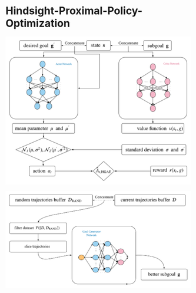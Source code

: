 # Hindsight-Proximal-Policy-Optimization

![HPPO](/img/methodonediagram.png)

![GoalGenerator](/img/methodtwodiagram.png)
